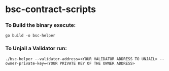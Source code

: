 # bsc-contract-scripts

### To Build the binary execute:
`go build -o bsc-helper`

### To Unjail a Validator run:
`./bsc-helper --validator-address=<YOUR VALIDATOR ADDRESS TO UNJAIL> --owner-private-key=<YOUR PRIVATE KEY OF THE OWNER ADDRESS>`